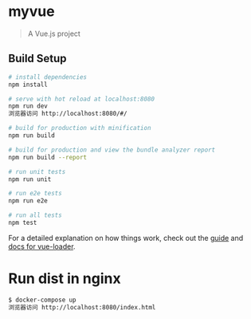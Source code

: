 # myvue

> A Vue.js project

## Build Setup

``` bash
# install dependencies
npm install

# serve with hot reload at localhost:8080
npm run dev
浏览器访问 http://localhost:8080/#/

# build for production with minification
npm run build

# build for production and view the bundle analyzer report
npm run build --report

# run unit tests
npm run unit

# run e2e tests
npm run e2e

# run all tests
npm test
```

For a detailed explanation on how things work, check out the [guide](http://vuejs-templates.github.io/webpack/) and [docs for vue-loader](http://vuejs.github.io/vue-loader).

# Run dist in nginx
``` bash
$ docker-compose up
浏览器访问 http://localhost:8080/index.html
```
